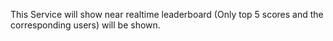 This Service will show near realtime leaderboard (Only top 5 scores and the corresponding users) will be shown.
